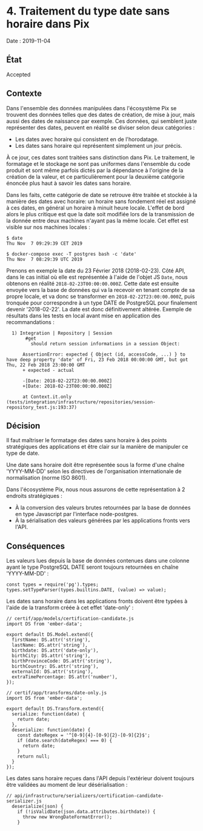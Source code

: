 # 4. Traitement du type date sans horaire dans Pix

Date : 2019-11-04

## État

Accepted

## Contexte

Dans l'ensemble des données manipulées dans l'écosystème Pix se trouvent des données telles que des dates de création, de mise à jour,
mais aussi des dates de naissance par exemple. Ces données, qui semblent juste représenter des dates, peuvent en réalité se diviser selon deux catégories :
- Les dates avec horaire qui consistent en de l'horodatage.
- Les dates sans horaire qui représentent simplement un jour précis.

À ce jour, ces dates sont traitées sans distinction dans Pix. Le traitement, le formatage et le stockage ne sont pas uniformes dans l'ensemble
du code produit et sont même parfois dictés par la dépendance à l'origine de la création de la valeur, et ce particulièrement
pour la deuxième catégorie énoncée plus haut à savoir les dates sans horaire.

Dans les faits, cette catégorie de date se retrouve être traitée et stockée à la manière des dates avec horaire: un horaire sans fondement
réel est assigné à ces dates, en général un horaire à minuit heure locale.
L'effet de bord alors le plus critique est que la date soit modifiée lors de la transmission de la donnée entre deux machines n'ayant pas
la même locale.
Cet effet est visible sur nos machines locales : 
```
$ date
Thu Nov  7 09:29:39 CET 2019

$ docker-compose exec -T postgres bash -c 'date'
Thu Nov  7 08:29:39 UTC 2019
```
Prenons en exemple la date du 23 Février 2018 (2018-02-23). Côté API, dans le cas initial où elle est représentée à l'aide de l'objet JS ```Date```, 
nous obtenons en réalité ```2018-02-23T00:00:00.000Z```. Cette date est ensuite envoyée vers la base de données qui va la recevoir en tenant compte
de sa propre locale, et va donc se transformer en ```2018-02-22T23:00:00.000Z```, puis tronquée pour correspondre à un type DATE de PostgreSQL pour
finalement devenir '2018-02-22'. La date est donc définitivement altérée.
Exemple de résultats dans les tests en local avant mise en application des recommandations :
```
  1) Integration | Repository | Session
       #get
         should return session informations in a session Object:

      AssertionError: expected { Object (id, accessCode, ...) } to have deep property 'date' of Fri, 23 Feb 2018 00:00:00 GMT, but got Thu, 22 Feb 2018 23:00:00 GMT
      + expected - actual

      -[Date: 2018-02-22T23:00:00.000Z]
      +[Date: 2018-02-23T00:00:00.000Z]

      at Context.it.only (tests/integration/infrastructure/repositories/session-repository_test.js:193:37)
```

## Décision

Il faut maîtriser le formatage des dates sans horaire à des points stratégiques des applications et être clair sur la manière de manipuler
ce type de date.

Une date sans horaire doit être représentée sous la forme d'une chaîne 'YYYY-MM-DD' selon les directives de l'organisation internationale de 
normalisation (norme ISO 8601).

Dans l'écosystème Pix, nous nous assurons de cette représentation à 2 endroits stratégiques :
- À la conversion des valeurs brutes retournées par la base de données en type Javascript par l'interface node-postgres.
- À la sérialisation des valeurs générées par les applications fronts vers l'API.

## Conséquences

Les valeurs lues depuis la base de données contenues dans une colonne ayant le type PostgreSQL DATE seront toujours retournées
en chaîne 'YYYY-MM-DD' :
```
const types = require('pg').types;
types.setTypeParser(types.builtins.DATE, (value) => value);
```

Les dates sans horaire dans les applications fronts doivent être typées à l'aide de la transform créée à cet effet 'date-only' :
```
// certif/app/models/certification-candidate.js
import DS from 'ember-data';

export default DS.Model.extend({
  firstName: DS.attr('string'),
  lastName: DS.attr('string'),
  birthdate: DS.attr('date-only'),
  birthCity: DS.attr('string'),
  birthProvinceCode: DS.attr('string'),
  birthCountry: DS.attr('string'),
  externalId: DS.attr('string'),
  extraTimePercentage: DS.attr('number'),
});
```
```
// certif/app/transforms/date-only.js
import DS from 'ember-data';

export default DS.Transform.extend({
  serialize: function(date) {
    return date;
  },
  deserialize: function(date) {
    const dateRegex = '^[0-9]{4}-[0-9]{2}-[0-9]{2}$';
    if (date.search(dateRegex) === 0) {
      return date;
    }
    return null;
  }
});
```

Les dates sans horaire reçues dans l'API depuis l'extérieur doivent toujours être validées au moment de leur désérialisation :
  
```
// api/infrastructure/serializers/certification-candidate-serializer.js
  deserialize(json) {
    if (!isValidDate(json.data.attributes.birthdate)) {
      throw new WrongDateFormatError();
    }
```
